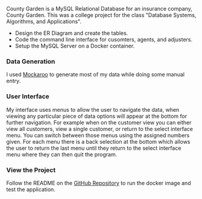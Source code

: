County Garden is a MySQL Relational Database for an insurance company, County Garden. This was a college project for the class "Database Systems, Algorithms, and Applications".

- Design the ER Diagram and create the tables.
- Code the command line interface for cusomters, agents, and adjusters.
- Setup the MySQL Server on a Docker container.

### Data Generation

I used [Mockaroo](https://www.mockaroo.com/) to generate most of my data while doing some manual entry.

### User Interface

My interface uses menus to allow the user to navigate the data, when viewing any particular piece of data options will appear at the bottom for further navigation.
For example when on the customer view you can either view all customers, view a single customer, or return to the select interface menu.
You can switch between those menus using the assigned numbers given.
For each menu there is a back selection at the bottom which allows the user to return the last menu until they return to the select interface menu where they can then quit the program.

### View the Project

Follow the README on the [GitHub Repository](http://localhost:3000/portfolio/countygarden) to run the docker image and test the application.